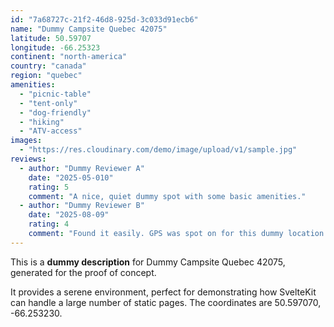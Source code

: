 ```yaml
---
id: "7a68727c-21f2-46d8-925d-3c033d91ecb6"
name: "Dummy Campsite Quebec 42075"
latitude: 50.59707
longitude: -66.25323
continent: "north-america"
country: "canada"
region: "quebec"
amenities:
  - "picnic-table"
  - "tent-only"
  - "dog-friendly"
  - "hiking"
  - "ATV-access"
images:
  - "https://res.cloudinary.com/demo/image/upload/v1/sample.jpg"
reviews:
  - author: "Dummy Reviewer A"
    date: "2025-05-010"
    rating: 5
    comment: "A nice, quiet dummy spot with some basic amenities."
  - author: "Dummy Reviewer B"
    date: "2025-08-09"
    rating: 4
    comment: "Found it easily. GPS was spot on for this dummy location."
---
```


This is a **dummy description** for Dummy Campsite Quebec 42075, generated for the proof of concept.

It provides a serene environment, perfect for demonstrating how SvelteKit can handle a large number of static pages. The coordinates are 50.597070, -66.253230.
